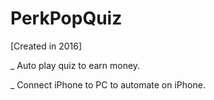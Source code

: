# PerkPopQuiz

[Created in 2016]

_ Auto play quiz to earn money.

_ Connect iPhone to PC to automate on iPhone.
